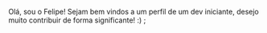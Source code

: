 Olá, sou o Felipe! Sejam bem vindos a um perfil de um dev iniciante, desejo muito contribuir de forma significante! :) ;

